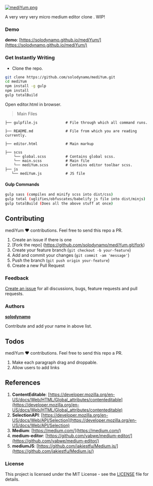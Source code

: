 [![mediYum.png](https://s24.postimg.org/zafuy9o1h/medi_Yum.png)](https://postimg.org/image/k1pxkhucx/)


A very very very micro medium editor clone . WIP!


### Demo

__demo__: [https://solodynamo.github.io/mediYum/](https://solodynamo.github.io/mediYum/)


### Get Instantly Writing
- Clone the repo.

```bash
git clone https://github.com/solodynamo/mediYum.git
cd mediYum
npm install -g gulp
npm install
gulp totalBuild
```
Open editor.html in browser.

> Main Files


    ├── gulpfile.js             # File through which all command runs.

    ├── README.md               # File from which you are reading currently.

    ├── editor.html             # Main markup

    ├── scss
        └── global.scss         # Contains global scss.
        └── main.scss           # Main file
        └── mediYum.scss        # Contains editor toolbar scss.
    ├── js
       └── mediYum.js           # JS file

#### Gulp Commands
 ```bash
 gulp sass (compiles and minify scss into dist/css)
 gulp total (uglifies/obfuscates/babelify js file into dist/minjs)
 gulp totalBuild (Does all the above stuff at once)
 ```

## Contributing
mediYum :heart: contributions. Feel free to send this repo a PR.

1. Create an issue if there is one
2. [Fork the repo] (https://github.com/solodynamo/mediYum.git/fork)
3. Create your feature branch (`git checkout -b your-feature`)
4. Add and commit your changes (`git commit -am 'message'`)
5. Push the branch (`git push origin your-feature`)
6. Create a new Pull Request

### Feedback
[Create an issue](https://github.com/solodynamo/mediYum.git/issues) for all discussions, bugs, feature requests and pull requests.

### Authors
 [**solodynamo**](https://github.com/solodynamo)

Contribute and add your name in above list.

## Todos
mediYum :heart: contributions. Feel free to send this repo a PR.

1. Make each paragraph drag and droppable.
2. Allow users to add links

## References
1. __ContentEditable__: [https://developer.mozilla.org/en-US/docs/Web/HTML/Global_attributes/contenteditable](https://developer.mozilla.org/en-US/docs/Web/HTML/Global_attributes/contenteditable)
2. __SelectionAPI__: [https://developer.mozilla.org/en-US/docs/Web/API/Selection](https://developer.mozilla.org/en-US/docs/Web/API/Selection)
3.  __Medium__: [https://medium.com/](https://medium.com/)
4. __medium-editor__: [https://github.com/yabwe/medium-editor/](https://github.com/yabwe/medium-editor/)
5. __mediumJS__:  [https://github.com/jakiestfu/Medium.js/](https://github.com/jakiestfu/Medium.js/)

### License

This project is licensed under the MIT License - see the [LICENSE](LICENSE) file for details.
